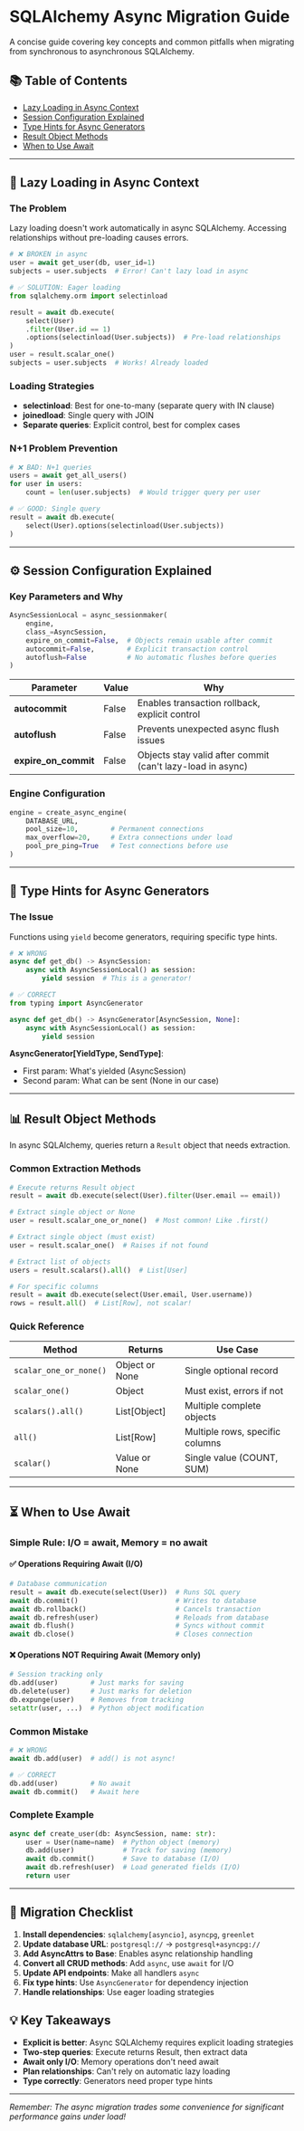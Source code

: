 # SQLAlchemy Async Migration Guide

A concise guide covering key concepts and common pitfalls when migrating from synchronous to asynchronous SQLAlchemy.

## 📚 Table of Contents
- [Lazy Loading in Async Context](#lazy-loading-in-async-context)
- [Session Configuration Explained](#session-configuration-explained)
- [Type Hints for Async Generators](#type-hints-for-async-generators)
- [Result Object Methods](#result-object-methods)
- [When to Use Await](#when-to-use-await)

---

## 🔄 Lazy Loading in Async Context

### The Problem
Lazy loading doesn't work automatically in async SQLAlchemy. Accessing relationships without pre-loading causes errors.

```python
# ❌ BROKEN in async
user = await get_user(db, user_id=1)
subjects = user.subjects  # Error! Can't lazy load in async

# ✅ SOLUTION: Eager loading
from sqlalchemy.orm import selectinload

result = await db.execute(
    select(User)
    .filter(User.id == 1)
    .options(selectinload(User.subjects))  # Pre-load relationships
)
user = result.scalar_one()
subjects = user.subjects  # Works! Already loaded
```

### Loading Strategies
- **selectinload**: Best for one-to-many (separate query with IN clause)
- **joinedload**: Single query with JOIN
- **Separate queries**: Explicit control, best for complex cases

### N+1 Problem Prevention
```python
# ❌ BAD: N+1 queries
users = await get_all_users()
for user in users:
    count = len(user.subjects)  # Would trigger query per user

# ✅ GOOD: Single query
result = await db.execute(
    select(User).options(selectinload(User.subjects))
)
```

---

## ⚙️ Session Configuration Explained

### Key Parameters and Why

```python
AsyncSessionLocal = async_sessionmaker(
    engine,
    class_=AsyncSession,
    expire_on_commit=False,  # Objects remain usable after commit
    autocommit=False,        # Explicit transaction control
    autoflush=False          # No automatic flushes before queries
)
```

| Parameter | Value | Why |
|-----------|-------|-----|
| **autocommit** | False | Enables transaction rollback, explicit control |
| **autoflush** | False | Prevents unexpected async flush issues |
| **expire_on_commit** | False | Objects stay valid after commit (can't lazy-load in async) |

### Engine Configuration
```python
engine = create_async_engine(
    DATABASE_URL,
    pool_size=10,        # Permanent connections
    max_overflow=20,     # Extra connections under load
    pool_pre_ping=True   # Test connections before use
)
```

---

## 📝 Type Hints for Async Generators

### The Issue
Functions using `yield` become generators, requiring specific type hints.

```python
# ❌ WRONG
async def get_db() -> AsyncSession:
    async with AsyncSessionLocal() as session:
        yield session  # This is a generator!

# ✅ CORRECT
from typing import AsyncGenerator

async def get_db() -> AsyncGenerator[AsyncSession, None]:
    async with AsyncSessionLocal() as session:
        yield session
```

**AsyncGenerator[YieldType, SendType]**:
- First param: What's yielded (AsyncSession)
- Second param: What can be sent (None in our case)

---

## 📊 Result Object Methods

In async SQLAlchemy, queries return a `Result` object that needs extraction.

### Common Extraction Methods

```python
# Execute returns Result object
result = await db.execute(select(User).filter(User.email == email))

# Extract single object or None
user = result.scalar_one_or_none()  # Most common! Like .first()

# Extract single object (must exist)
user = result.scalar_one()  # Raises if not found

# Extract list of objects
users = result.scalars().all()  # List[User]

# For specific columns
result = await db.execute(select(User.email, User.username))
rows = result.all()  # List[Row], not scalar!
```

### Quick Reference

| Method | Returns | Use Case |
|--------|---------|----------|
| `scalar_one_or_none()` | Object or None | Single optional record |
| `scalar_one()` | Object | Must exist, errors if not |
| `scalars().all()` | List[Object] | Multiple complete objects |
| `all()` | List[Row] | Multiple rows, specific columns |
| `scalar()` | Value or None | Single value (COUNT, SUM) |

---

## ⏳ When to Use Await

### Simple Rule: I/O = await, Memory = no await

#### ✅ **Operations Requiring Await** (I/O)
```python
# Database communication
result = await db.execute(select(User))  # Runs SQL query
await db.commit()                        # Writes to database
await db.rollback()                      # Cancels transaction
await db.refresh(user)                   # Reloads from database
await db.flush()                         # Syncs without commit
await db.close()                         # Closes connection
```

#### ❌ **Operations NOT Requiring Await** (Memory only)
```python
# Session tracking only
db.add(user)        # Just marks for saving
db.delete(user)     # Just marks for deletion
db.expunge(user)    # Removes from tracking
setattr(user, ...)  # Python object modification
```

### Common Mistake
```python
# ❌ WRONG
await db.add(user)  # add() is not async!

# ✅ CORRECT
db.add(user)        # No await
await db.commit()   # Await here
```

### Complete Example
```python
async def create_user(db: AsyncSession, name: str):
    user = User(name=name)  # Python object (memory)
    db.add(user)            # Track for saving (memory)
    await db.commit()       # Save to database (I/O)
    await db.refresh(user)  # Load generated fields (I/O)
    return user
```

---

## 🚀 Migration Checklist

1. **Install dependencies**: `sqlalchemy[asyncio]`, `asyncpg`, `greenlet`
2. **Update database URL**: `postgresql://` → `postgresql+asyncpg://`
3. **Add AsyncAttrs to Base**: Enables async relationship handling
4. **Convert all CRUD methods**: Add `async`, use `await` for I/O
5. **Update API endpoints**: Make all handlers `async`
6. **Fix type hints**: Use `AsyncGenerator` for dependency injection
7. **Handle relationships**: Use eager loading strategies

## 💡 Key Takeaways

- **Explicit is better**: Async SQLAlchemy requires explicit loading strategies
- **Two-step queries**: Execute returns Result, then extract data
- **Await only I/O**: Memory operations don't need await
- **Plan relationships**: Can't rely on automatic lazy loading
- **Type correctly**: Generators need proper type hints

---

*Remember: The async migration trades some convenience for significant performance gains under load!*